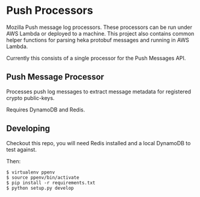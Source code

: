 # Push Processors

Mozilla Push message log processors. These processors can be run under AWS
Lambda or deployed to a machine. This project also contains common helper
functions for parsing heka protobuf messages and running in AWS Lambda.

Currently this consists of a single processor for the Push Messages API.

## Push Message Processor

Processes push log messages to extract message metadata for registered crypto
public-keys.

Requires DynamoDB and Redis.

## Developing

Checkout this repo, you will need Redis installed and a local DynamoDB to test
against.

Then:

    $ virtualenv ppenv
    $ source ppenv/bin/activate
    $ pip install -r requirements.txt
    $ python setup.py develop
